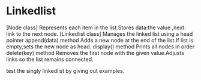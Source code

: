 # Linkedlist
[Node class] 
Represents each item in the list.Stores data:the value ,next: link to the next node.
[Linkedlist class]
Manages the linked list using a head pointer
append(data) method
Adds a new node at the end of the list.If list is empty,sets the new node as head.
display() method
Prints all nodes in order
delete(key) method
Removes the first node with the given value.Adjusts links so the list remains connected.

test the singly linkedlist by giving out examples.
